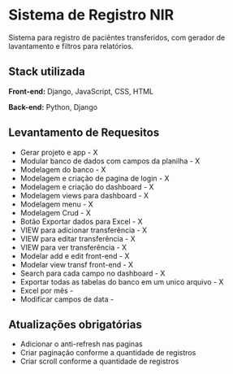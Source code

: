 # Sistema de Registro NIR

Sistema para registro de paciêntes transferidos, com gerador de lavantamento e filtros para relatórios.




## Stack utilizada

**Front-end:** Django, JavaScript, CSS, HTML

**Back-end:** Python, Django


## Levantamento de Requesitos

- Gerar projeto e app - X
- Modular banco de dados com campos da planilha - X
- Modelagem do banco - X
- Modelagem e criação de pagina de login - X
- Modelagem e criação do dashboard - X
- Modelagem views para dashboard - X
- Modelagem menu - X
- Modelagem Crud - X
- Botão Exportar dados para Excel - X
- VIEW para adicionar transferência - X
- VIEW para editar transferência - X
- VIEW para ver transferência - X
- Modelar add e edit front-end - X
- Modelar view transf front-end - X
- Search para cada campo no dashboard - X
- Exportar todas as tabelas do banco em um unico arquivo - X
- Excel por mês - 
- Modificar campos de data - 


## Atualizações obrigatórias

- Adicionar o anti-refresh nas paginas
- Criar paginação conforme a quantidade de registros
- Criar scroll conforme a quantidade de registros
